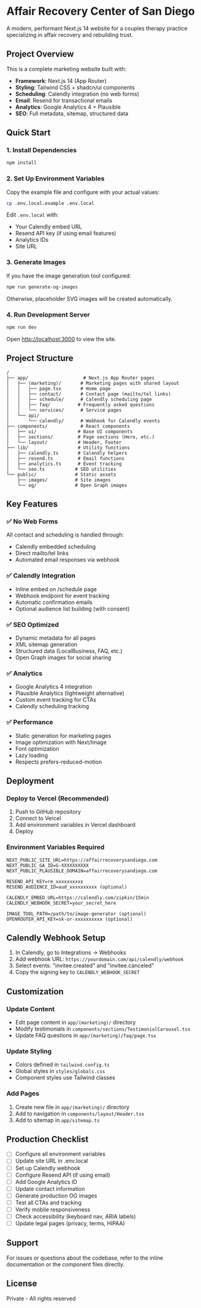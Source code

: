 # Affair Recovery Center of San Diego

A modern, performant Next.js 14 website for a couples therapy practice specializing in affair recovery and rebuilding trust.

## Project Overview

This is a complete marketing website built with:
- **Framework**: Next.js 14 (App Router)
- **Styling**: Tailwind CSS + shadcn/ui components
- **Scheduling**: Calendly integration (no web forms)
- **Email**: Resend for transactional emails
- **Analytics**: Google Analytics 4 + Plausible
- **SEO**: Full metadata, sitemap, structured data

## Quick Start

### 1. Install Dependencies

```bash
npm install
```

### 2. Set Up Environment Variables

Copy the example file and configure with your actual values:

```bash
cp .env.local.example .env.local
```

Edit `.env.local` with:
- Your Calendly embed URL
- Resend API key (if using email features)
- Analytics IDs
- Site URL

### 3. Generate Images

If you have the image generation tool configured:

```bash
npm run generate-og-images
```

Otherwise, placeholder SVG images will be created automatically.

### 4. Run Development Server

```bash
npm run dev
```

Open [http://localhost:3000](http://localhost:3000) to view the site.

## Project Structure

```
/
├── app/                    # Next.js App Router pages
│   ├── (marketing)/       # Marketing pages with shared layout
│   │   ├── page.tsx       # Home page
│   │   ├── contact/       # Contact page (mailto/tel links)
│   │   ├── schedule/      # Calendly scheduling page
│   │   ├── faq/          # Frequently asked questions
│   │   └── services/      # Service pages
│   └── api/
│       └── calendly/      # Webhook for Calendly events
├── components/            # React components
│   ├── ui/               # Base UI components
│   ├── sections/         # Page sections (Hero, etc.)
│   └── layout/           # Header, Footer
├── lib/                  # Utility functions
│   ├── calendly.ts       # Calendly helpers
│   ├── resend.ts         # Email functions
│   ├── analytics.ts      # Event tracking
│   └── seo.ts           # SEO utilities
└── public/              # Static assets
    ├── images/          # Site images
    └── og/              # Open Graph images
```

## Key Features

### ✅ No Web Forms
All contact and scheduling is handled through:
- Calendly embedded scheduling
- Direct mailto/tel links
- Automated email responses via webhook

### ✅ Calendly Integration
- Inline embed on /schedule page
- Webhook endpoint for event tracking
- Automatic confirmation emails
- Optional audience list building (with consent)

### ✅ SEO Optimized
- Dynamic metadata for all pages
- XML sitemap generation
- Structured data (LocalBusiness, FAQ, etc.)
- Open Graph images for social sharing

### ✅ Analytics
- Google Analytics 4 integration
- Plausible Analytics (lightweight alternative)
- Custom event tracking for CTAs
- Calendly scheduling tracking

### ✅ Performance
- Static generation for marketing pages
- Image optimization with Next/Image
- Font optimization
- Lazy loading
- Respects prefers-reduced-motion

## Deployment

### Deploy to Vercel (Recommended)

1. Push to GitHub repository
2. Connect to Vercel
3. Add environment variables in Vercel dashboard
4. Deploy

### Environment Variables Required

```
NEXT_PUBLIC_SITE_URL=https://affairrecoverysandiego.com
NEXT_PUBLIC_GA_ID=G-XXXXXXXXXX
NEXT_PUBLIC_PLAUSIBLE_DOMAIN=affairrecoverysandiego.com

RESEND_API_KEY=re_xxxxxxxxxx
RESEND_AUDIENCE_ID=aud_xxxxxxxxxx (optional)

CALENDLY_EMBED_URL=https://calendly.com/zipkin/15min
CALENDLY_WEBHOOK_SECRET=your_secret_here

IMAGE_TOOL_PATH=/path/to/image-generator (optional)
OPENROUTER_API_KEY=sk-or-xxxxxxxxxx (optional)
```

## Calendly Webhook Setup

1. In Calendly, go to Integrations → Webhooks
2. Add webhook URL: `https://yourdomain.com/api/calendly/webhook`
3. Select events: "invitee.created" and "invitee.canceled"
4. Copy the signing key to `CALENDLY_WEBHOOK_SECRET`

## Customization

### Update Content
- Edit page content in `app/(marketing)/` directory
- Modify testimonials in `components/sections/TestimonialCarousel.tsx`
- Update FAQ questions in `app/(marketing)/faq/page.tsx`

### Update Styling
- Colors defined in `tailwind.config.ts`
- Global styles in `styles/globals.css`
- Component styles use Tailwind classes

### Add Pages
1. Create new file in `app/(marketing)/` directory
2. Add to navigation in `components/layout/Header.tsx`
3. Add to sitemap in `app/sitemap.ts`

## Production Checklist

- [ ] Configure all environment variables
- [ ] Update site URL in .env.local
- [ ] Set up Calendly webhook
- [ ] Configure Resend API (if using email)
- [ ] Add Google Analytics ID
- [ ] Update contact information
- [ ] Generate production OG images
- [ ] Test all CTAs and tracking
- [ ] Verify mobile responsiveness
- [ ] Check accessibility (keyboard nav, ARIA labels)
- [ ] Update legal pages (privacy, terms, HIPAA)

## Support

For issues or questions about the codebase, refer to the inline documentation or the component files directly.

## License

Private - All rights reserved